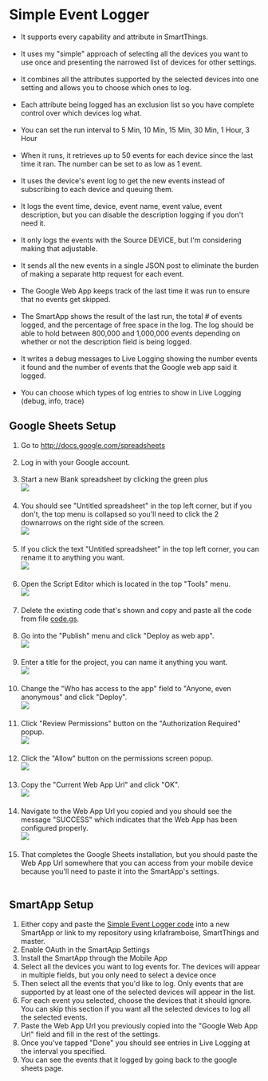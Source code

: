 <h1>Simple Event Logger</h1>

<ul>
	<li>It supports every capability and attribute in SmartThings.<br></li>
	<br></li>
	<li>It uses my "simple" approach of selecting all the devices you want to use once and presenting the narrowed list of devices for other settings.<br></li>
	<br></li>
	<li>It combines all the attributes supported by the selected devices into one setting and allows you to choose which ones to log.<br></li>
	<br></li>
	<li>Each attribute being logged has an exclusion list so you have complete control over which devices log what.<br></li>
	<br></li>
	<li>You can set the run interval to 5 Min, 10 Min, 15 Min, 30 Min, 1 Hour, 3 Hour<br></li>
	<br></li>
	<li>When it runs, it retrieves up to 50 events for each device since the last time it ran.  The number can be set to as low as 1 event.<br></li>
	<br></li>
	<li>It uses the device's event log to get the new events instead of subscribing to each device and queuing them.<br></li>
	<br></li>
	<li>It logs the event time, device, event name, event value, event description, but you can disable the description logging if you don't need it.<br></li>
	<br></li>
	<li>It only logs the events with the Source DEVICE, but I'm considering making that adjustable.<br></li>
	<br></li>
	<li>It sends all the new events in a single JSON post to eliminate the burden of making a separate http request for each event.<br></li>
	<br></li>
	<li>The Google Web App keeps track of the last time it was run to ensure that no events get skipped.<br></li>
	<br></li>
	<li>The SmartApp shows the result of the last run, the total # of events logged, and the percentage of free space in the log.  The log should be able to hold between 800,000 and 1,000,000 events depending on whether or not the description field is being logged.<br></li>
	<br></li>
	<li>It writes a debug messages to Live Logging showing the number events it found and the number of events that the Google web app said it logged.<br></li>
	<br></li>
	<li>You can choose which types of log entries to show in Live Logging (debug, info, trace)<br></li>
</ul>

<h2>Google Sheets Setup</h2>

<ol>
<li>Go to <a target="_blank" href="http://docs.google.com/spreadsheets">http://docs.google.com/spreadsheets</a><br><br></li>
<li>Log in with your Google account.<br><br></li>
<li>Start a new Blank spreadsheet by clicking the green plus<br><img src="https://github.com/krlaframboise/Resources/blob/master/simple-event-logger/sheets-home.png?raw=true" /><br><br></li>
<li>You should see "Untitled spreadsheet" in the top left corner, but if you don't, the top menu is collapsed so you'll need to click the 2 downarrows on the right side of the screen.<br><img src="https://github.com/krlaframboise/Resources/blob/master/simple-event-logger/sheets-expand-menu.png?raw=true" /><br><br></li>
<li>If you click the text "Untitled spreadsheet" in the top left corner, you can rename it to anything you want.<br><img src="https://github.com/krlaframboise/Resources/blob/master/simple-event-logger/sheets-title.png?raw=true" /><br><br></li>
<li>Open the Script Editor which is located in the top "Tools" menu.<br><img src="https://github.com/krlaframboise/Resources/blob/master/simple-event-logger/sheets-script-editor-menu.png?raw=true" /><br><br></li>
<li>Delete the existing code that's shown and copy and paste all the code from file <a target="_blank" href="https://raw.githubusercontent.com/krlaframboise/SmartThings/master/smartapps/krlaframboise/simple-event-logger.src/Code.gs">code.gs</a>.<br><br></li>
<li>Go into the "Publish" menu and click "Deploy as web app".<br><img src="https://github.com/krlaframboise/Resources/blob/master/simple-event-logger/sheets-publish-menu.png?raw=true" /><br><br></li>
<li>Enter a title for the project, you can name it anything you want.<br><img src="https://github.com/krlaframboise/Resources/blob/master/simple-event-logger/sheets-project-name.png?raw=true" /><br><br></li>
<li>Change the "Who has access to the app" field to "Anyone, even anonymous" and click "Deploy".<br><img src="https://github.com/krlaframboise/Resources/blob/master/simple-event-logger/sheets-web-app-access.png?raw=true" /><br><br></li>
<li>Click "Review Permissions" button on the "Authorization Required" popup.<br><img src="https://github.com/krlaframboise/Resources/blob/master/simple-event-logger/sheets-auth.png?raw=true" /><br><br></li>
<li>Click the "Allow" button on the permissions screen popup.<br><img src="https://github.com/krlaframboise/Resources/blob/master/simple-event-logger/sheets-allow.png?raw=true" /><br><br></li>
<li>Copy the "Current Web App Url" and click "OK".<br><img src="https://github.com/krlaframboise/Resources/blob/master/simple-event-logger/sheets-url.png?raw=true" /><br><br></li>
<li>Navigate to the Web App Url you copied and you should see the message "SUCCESS" which indicates that the Web App has been configured properly.<br><img src="https://github.com/krlaframboise/Resources/blob/master/simple-event-logger/sheets-success.png?raw=true" /><br><br></li>
<li>That completes the Google Sheets installation, but you should paste the Web App Url somewhere that you can access from your mobile device because you'll need to paste it into the SmartApp's settings.<br><br></li>
</ol>

<h2>SmartApp Setup</h2>
<ol>
<li>Either copy and paste the <a href="https://raw.githubusercontent.com/krlaframboise/SmartThings/master/smartapps/krlaframboise/simple-event-logger.src/simple-event-logger.groovy" target="_blank">Simple Event Logger code</a> into a new SmartApp or link to my repository using krlaframboise, SmartThings and master.<br></li>
<li>Enable OAuth in the SmartApp Settings<br></li>
<li>Install the SmartApp through the Mobile App<br></li>
<li>Select all the devices you want to log events for.  The devices will appear in multiple fields, but you only need to select a device once<br></li>
<li>Then select all the events that you'd like to log.  Only events that are supported by at least one of the selected devices will appear in the list.<br></li>
<li>For each event you selected, choose the devices that it should ignore.  You can skip this section if you want all the selected devices to log all the selected events.<br></li>
<li>Paste the Web App Url you previously copied into the "Google Web App Url" field and fill in the rest of the settings.<br></li>
<li>Once you've tapped "Done" you should see entries in Live Logging at the interval you specified.<br></li>
<li>You can see the events that it logged by going back to the google sheets page.<br></li>
</ol>
